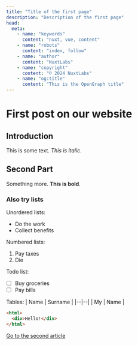 ```yaml
---
title: "Title of the first page"
description: "Description of the first page"
head:
  meta:
    - name: "keywords"
      content: "nuxt, vue, content"
    - name: "robots"
      content: "index, follow"
    - name: "author"
      content: "NuxtLabs"
    - name: "copyright"
      content: "© 2024 NuxtLabs"
    - name: "og:title"
      content: "This is the OpenGraph title"
---
```


# First post on our website

## Introduction

This is some text. _This is italic_.

## Second Part

Something more. **This is bold**.

### Also try lists

Unordered lists:

- Do the work
- Collect benefits

Numbered lists:

1.  Pay taxes
2.  Die

Todo list:

- [ ] Buy groceries
- [ ] Pay bills

Tables:
| Name | Surname |
|--|--|
| My | Name |

```html
<html>
  <div>Hello!</div>
</html>
```

[Go to the second article](/blog/second)
